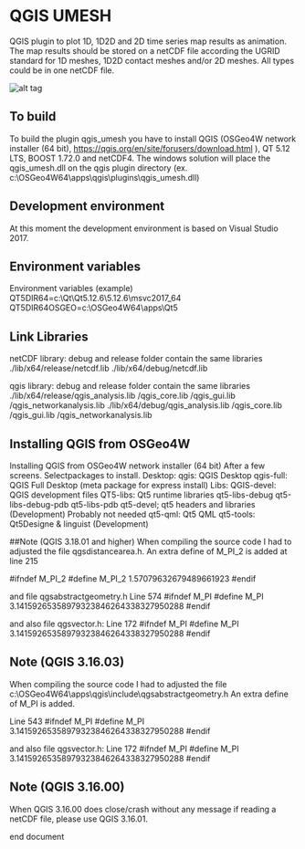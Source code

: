 # QGIS UMESH
QGIS plugin to plot 1D, 1D2D and 2D time series map results as animation. The map results should be stored on a netCDF file according the UGRID standard for 1D meshes, 1D2D contact meshes and/or 2D meshes. All types could be in one netCDF file. 

![alt tag](doc/pictures/oosterschelde_velocity_arrow.png)

## To build
To build the plugin qgis_umesh you have to install QGIS (OSGeo4W network installer (64 bit), https://qgis.org/en/site/forusers/download.html ), QT 5.12 LTS, BOOST 1.72.0 and netCDF4.
The windows solution will place the qgis_umesh.dll on the qgis plugin directory (ex. c:\OSGeo4W64\apps\qgis\plugins\qgis_umesh.dll)

## Development environment
At this moment the development environment is based on Visual Studio 2017.
 
## Environment variables
Environment variables (example)
QT5DIR64=c:\Qt\Qt5.12.6\5.12.6\msvc2017_64\
QT5DIR64OSGEO=c:\OSGeo4W64\apps\Qt5

## Link Libraries
netCDF library:
debug and release folder contain the same libraries
./lib/x64/release/netcdf.lib
./lib/x64/debug/netcdf.lib
              
qgis library:
debug and release folder contain the same libraries
./lib/x64/release/qgis_analysis.lib
                 /qgis_core.lib
                 /qgis_gui.lib
                 /qgis_networkanalysis.lib
./lib/x64/debug/qgis_analysis.lib
               /qgis_core.lib
               /qgis_gui.lib
               /qgis_networkanalysis.lib



## Installing QGIS from OSGeo4W
Installing QGIS from OSGeo4W network installer (64 bit)
After a few screens.
Selectpackages to install.
Desktop:
    qgis: QGIS Desktop
    qgis-full: QGIS Full Desktop (meta package for express install)
Libs: 
    QGIS-devel: QGIS development files
    QT5-libs: Qt5 runtime libraries
    qt5-libs-debug
    qt5-libs-debug-pdb
    qt5-libs-pdb
    qt5-devel; qt5 headers and libraries (Development)
Probably not needed
    qt5-qml: Qt5 QML
    qt5-tools: Qt5Designe & linguist (Development)
            
##Note (QGIS 3.18.01 and higher)
When compiling the source code I had to adjusted the file qgsdistancearea.h.
An extra define of M_PI_2 is added at line 215

#ifndef M_PI_2
#define M_PI_2 1.57079632679489661923
#endif

and file qgsabstractgeometry.h
Line 574
#ifndef M_PI
#define M_PI 3.14159265358979323846264338327950288
#endif

and also file qgsvector.h:
Line 172
#ifndef M_PI
#define M_PI 3.14159265358979323846264338327950288
#endif


## Note (QGIS 3.16.03)
When compiling the source code I had to adjusted the file
c:\OSGeo4W64\apps\qgis\include\qgsabstractgeometry.h
An extra define of M_PI is added.

Line 543
#ifndef M_PI
#define M_PI 3.14159265358979323846264338327950288
#endif

and also file qgsvector.h:
Line 172
#ifndef M_PI
#define M_PI 3.14159265358979323846264338327950288
#endif



## Note (QGIS 3.16.00)
When QGIS 3.16.00 does close/crash without any message if reading a netCDF file, please use QGIS 3.16.01.
 
end document
          